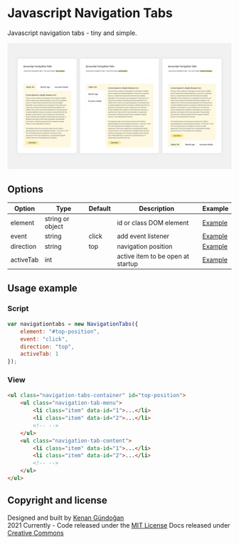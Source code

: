 # Javascript Navigation Tabs
Javascript navigation tabs - tiny and simple.

![Javascript Navigation Tabs](https://raw.githubusercontent.com/kenangundogan/javascript-navigation-tabs/main/asset/javascript_navigation_tabs-cover.png)

## Options
Option | Type | Default | Description | Example
------ | ---- | ------- | ----------- | -----------
element | string or object |  | id or class DOM element | [Example](https://kenangundogan.github.io/javascript-navigation-tabs)
event | string | click | add event listener | [Example](https://kenangundogan.github.io/javascript-navigation-tabs)
direction | string | top | navigation position | [Example](https://kenangundogan.github.io/javascript-navigation-tabs)
activeTab | int |  | active item to be open at startup | [Example](https://kenangundogan.github.io/javascript-navigation-tabs)

## Usage example
### Script
```javascript
var navigationtabs = new NavigationTabs({
    element: "#top-position",
    event: "click",
    direction: "top",
    activeTab: 1
});
```

### View
```html
<ul class="navigation-tabs-container" id="top-position">
    <ul class="navigation-tab-menu">
        <li class="item" data-id="1">...</li>
        <li class="item" data-id="2">...</li>
        <!-- -->
    </ul>
    <ul class="navigation-tab-content">
        <li class="item" data-id="1">...</li>
        <li class="item" data-id="2">...</li>
        <!-- -->
    </ul>
</ul>
```

## Copyright and license
Designed and built by [Kenan Gündoğan](https://www.linkedin.com/in/kenangundogan/)
<br>
2021 Currently - Code released under the [MIT License](https://github.com/kenangundogan/javascript-navigation-tabs/blob/master/LICENSE)
Docs released under [Creative Commons](https://creativecommons.org/licenses/by/3.0/)

